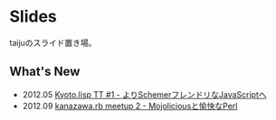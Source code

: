 # Slides
taijuのスライド置き場。

## What's New
- 2012.05 [Kyoto.lisp TT #1 - よりSchemerフレンドリなJavaScriptへ](http://taiju.github.com/slides/2012/05/kyoto.lisp/)
- 2012.09 [kanazawa.rb meetup 2 - Mojoliciousと愉快なPerl](http://taiju.github.com/slides/2012/09/kanazawa.rb/)

